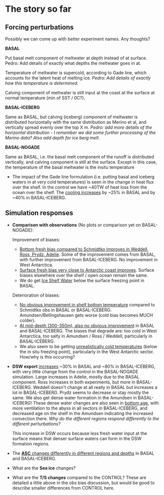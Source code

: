 # The story so far

## Forcing perturbations

Possibly we can come up with better experiment names. Any thoughts?

**BASAL**

Put basal melt component of meltwater at depth instead of at surface. Pedro: Add details of exactly what depths the meltwater goes in at.

Temperature of meltwater is supercold, according to Gade line, which accounts for the latent heat of melting ice. _Pedro: Add details of exactly how this temperature is determined._

Calving component of meltwater is still input at the coast at the surface at normal temperature (min of SST / 0C?).

**BASAL-ICEBERG**

Same as BASAL, but calving (iceberg) component of meltwater is distributed horizontally with the same distribution as Merino et al, and vertically spread evenly over the top X m. _Pedro: add more details of the horizontal distribution - I remember we did some further processing of the Merino data? Also add depth for ice berg melt._

**BASAL-NOGADE** 

Same as BASAL, i.e. the basal melt component of the runoff is distributed vertically, and calving component is still at the surface. Except in this case, the temperature of the basal meltwater is the insitu temperature 

* The impact of the Gade line formulation (i.e. putting basal and iceberg waters in at very cold temperatures) is seen in the change in heat flux over the shelf. In the control we have ~40TW of heat loss from the ocean over the shelf. The [cooling increases](https://github.com/pedrocol/basal_mom5-collaborative-project/issues/66#issuecomment-1681499552) by ~25% in BASAL and by ~40% in BASAL-ICEBERG.

## Simulation responses

* **Comparison with observations** (No plots or comparison yet on BASAL-NOGADE):
  
  Improvement of biases:
  - [Bottom fresh bias compared to Schmidtko improves in Weddell, Ross, Prydz, Adelie](https://github.com/pedrocol/basal_mom5-collaborative-project/issues/63#issuecomment-1672354811). Some of the improvement comes from BASAL, with further improvement from BASAL-ICEBERG. No improvement in West Antarctica.
  - [Surface fresh bias very close to Antarctic coast improves](https://github.com/pedrocol/basal_mom5-collaborative-project/issues/63#issuecomment-1672376142). Surface biases elsewhere over the shelf / open ocean remain the same.
  - We do get [Ice Shelf Water](https://github.com/pedrocol/basal_mom5-collaborative-project/issues/62#issuecomment-1690682954) below the surface freezing point in BASAL.
 
  Deterioration of biases:
  - [No obvious improvement in shelf bottom temperature](https://github.com/pedrocol/basal_mom5-collaborative-project/issues/63#issuecomment-1672352663) compared to Schmidtko obs in BASAL or BASAL-ICEBERG. Amundsen/Bellingshausen gets worse (cold bias becomes MUCH colder).
  - [At mid-depth (300-350m), also no obvious improvement](https://github.com/pedrocol/basal_mom5-collaborative-project/issues/63#issuecomment-1672383875) in BASAL and BASAL-ICEBERG. The biases that degrade are: too cold in West Antarctica, too salty in Amundsen / Ross / Weddell, particularly in BASAL-ICEBERG.
  - We also seem to be getting [unrealistically cold temperatures](https://github.com/pedrocol/basal_mom5-collaborative-project/issues/62#issuecomment-1690682954) (below the in situ freezing point), particularly in the West Antarctic sector. How/why is this occurring?

* **DSW export** [increases](https://github.com/pedrocol/basal_mom5-collaborative-project/issues/65#issuecomment-1789862897) ~30% in BASAL and ~80% in BASAL-ICEBERG, with very little change from the control in the BASAL-NOGADE simulation. Large increases in Adelie, mostly due to the BASAL component. Ross increases in both experiments, but more in BASAL-ICEBERG. Weddell doesn't change at all really in BASAL but increases a lot in BASAL-ICEBERG. Prydz seems to decrease or stay mostly the same. We also get dense water formation in the Amundsen in BASAL-ICEBERG! These dense water changes are also seen in [bottom age](https://github.com/pedrocol/basal_mom5-collaborative-project/issues/29#issuecomment-1672377844), with more ventilation to the abyss in all sectors in BASAL-ICEBERG, and decreased age on the shelf in the Amundsen indicating the increased convection there. _Why do the different regions respond differently to the different perturbations?_
 
  This increase in DSW occurs because less fresh water input at the surface means that denser surface waters can form in the DSW formation regions.

* The [**ASC** changes differently in different regions and depths](https://github.com/pedrocol/basal_mom5-collaborative-project/issues/58#issuecomment-1691024637) in BASAL and BASAL-ICEBERG. 

* What are the **Sea ice** changes?

* What are the **T/S changes** compared to the CONTROL? These are detailed a little above in the obs bias discussion, but would be good to describe smaller differences from CONTROL here.
